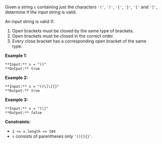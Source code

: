Given a string `s` containing just the characters `'('`, `')'`, `'{'`, `'}'`, `'['` and `']'`, determine if the input string is valid.

An input string is valid if:

1.  Open brackets must be closed by the same type of brackets.
2.  Open brackets must be closed in the correct order.
3.  Every close bracket has a corresponding open bracket of the same type.

**Example 1:**

```
**Input:** s = "()"
**Output:** true
```

**Example 2:**

```
**Input:** s = "()\[\]{}"
**Output:** true
```

**Example 3:**

```
**Input:** s = "(\]"
**Output:** false
```

**Constraints:**

*   `1 <= s.length <= 104`
*   `s` consists of parentheses only `'()[]{}'`.